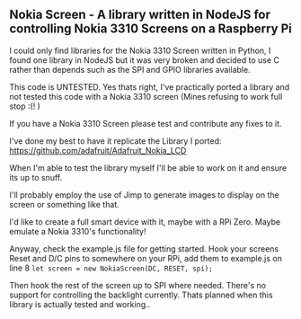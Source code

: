 ﻿Nokia Screen - A library written in NodeJS for controlling Nokia 3310 Screens on a Raspberry Pi--I could only find libraries for the Nokia 3310 Screen written in Python, I found one library in NodeJS but it was very broken and decided to use C rather than depends such as the SPI and GPIO libraries available.This code is UNTESTED.Yes thats right, I've practically ported a library and not tested this code with a Nokia 3310 screen (Mines refusing to work full stop :(! )If you have a Nokia 3310 Screen please test and contribute any fixes to it.I've done my best to have it replicate the Library I ported:https://github.com/adafruit/Adafruit_Nokia_LCDWhen I'm able to test the library myself I'll be able to work on it and ensure its up to snuff.I'll probably employ the use of Jimp to generate images to display on the screen or something like that.I'd like to create a full smart device with it, maybe with a RPi Zero.Maybe emulate a Nokia 3310's functionality!Anyway, check the example.js file for getting started.Hook your screens Reset and D/C pins to somewhere on your RPi, add them to example.js on line 8 `let screen = new NokiaScreen(DC, RESET, spi);`Then hook the rest of the screen up to SPI where needed.There's no support for controlling the backlight currently.Thats planned when this library is actually tested and working..